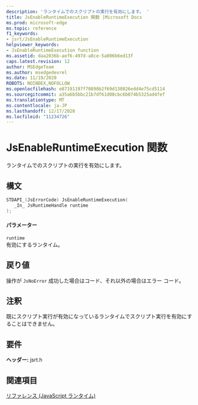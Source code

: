 ```yaml
---
description: 'ランタイムでのスクリプトの実行を有効にします。 '
title: JsEnableRuntimeExecution 関数 |Microsoft Docs
ms.prod: microsoft-edge
ms.topic: reference
f1_keywords:
- jsrt/JsEnableRuntimeExecution
helpviewer_keywords:
- JsEnableRuntimeExecution function
ms.assetid: daa2036b-aef6-497d-a8ce-5a006b6ed13f
caps.latest.revision: 12
author: MSEdgeTeam
ms.author: msedgedevrel
ms.date: 11/19/2020
ROBOTS: NOINDEX,NOFOLLOW
ms.openlocfilehash: e87191197f70898b2f69d138026edd4e75cd5114
ms.sourcegitcommit: a35a6b5bbc21b7df61d08cbc6b074b5325ad4fef
ms.translationtype: MT
ms.contentlocale: ja-JP
ms.lasthandoff: 12/17/2020
ms.locfileid: "11234726"
---
```

# JsEnableRuntimeExecution 関数

ランタイムでのスクリプトの実行を有効にします。  
  
## 構文  
  
```cpp  
STDAPI_(JsErrorCode) JsEnableRuntimeExecution(  
   _In_ JsRuntimeHandle runtime  
);  
```  
  
#### パラメーター  
 `runtime`  
 有効にするランタイム。  
  
## 戻り値  
 操作が `JsNoError` 成功した場合はコード、それ以外の場合はエラー コード。  
  
## 注釈  
 既にスクリプト実行が有効になっているランタイムでスクリプト実行を有効にすることはできません。  
  
## 要件  
 **ヘッダー:** jsrt.h  
  
## 関連項目  
 [リファレンス (JavaScript ランタイム)](../chakra-hosting/reference-javascript-runtime.md)
